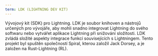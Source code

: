 ```yaml
---
term: LDK (LIGHTNING DEV KIT)
---
```


Vývojový kit (SDK) pro Lightning. LDK je soubor knihoven a nástrojů určených pro vývojáře, aby mohli snadno integrovat Lightning do svého softwaru nebo vytvářet aplikace Lightning při snižování složitosti. LDK zvládá složité aspekty integrace funkcí souvisejících s Lightningem. Tento projekt byl spuštěn společností Spiral, kterou založil Jack Dorsey, a je založen na Rust-Lightning (RL).